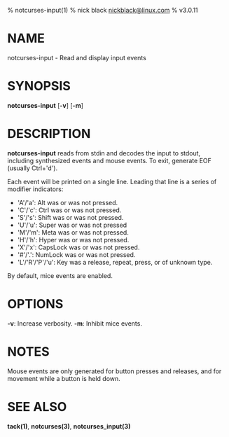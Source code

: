 % notcurses-input(1)
% nick black <nickblack@linux.com>
% v3.0.11

# NAME

notcurses-input - Read and display input events

# SYNOPSIS

**notcurses-input** [**-v**] [**-m**]

# DESCRIPTION

**notcurses-input** reads from stdin and decodes the input to stdout, including
synthesized events and mouse events. To exit, generate EOF (usually Ctrl+'d').

Each event will be printed on a single line. Leading that line is a series
of modifier indicators:

* 'A'/'a': Alt was or was not pressed.
* 'C'/'c': Ctrl was or was not pressed.
* 'S'/'s': Shift was or was not pressed.
* 'U'/'u': Super was or was not pressed
* 'M'/'m': Meta was or was not pressed.
* 'H'/'h': Hyper was or was not pressed.
* 'X'/'x': CapsLock was or was not pressed.
* '#'/'.': NumLock was or was not pressed.
* 'L'/'R'/'P'/'u': Key was a release, repeat, press, or of unknown type.

By default, mice events are enabled.

# OPTIONS

**-v**: Increase verbosity.
**-m**: Inhibit mice events.

# NOTES

Mouse events are only generated for button presses and releases, and for
movement while a button is held down.

# SEE ALSO

**tack(1)**,
**notcurses(3)**,
**notcurses_input(3)**
